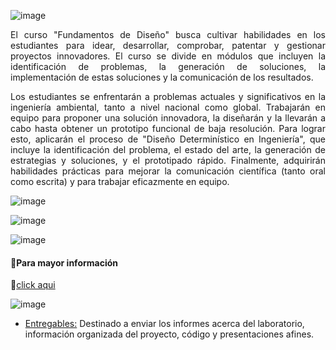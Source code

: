 ![image](https://github.com/Fx2048/Team_4_FdD/assets/131219987/7b09d19b-b4c0-4315-baaf-0d6ae2948f1f)

<p align="justify">
El curso "Fundamentos de Diseño" busca cultivar habilidades en los estudiantes para idear, desarrollar, comprobar, patentar y gestionar proyectos innovadores. El curso se divide en módulos que incluyen la identificación de problemas, la generación de soluciones, la implementación de estas soluciones y la comunicación de los resultados.
</p>
<p align="justify">
Los estudiantes se enfrentarán a problemas actuales y significativos en la ingeniería ambiental, tanto a nivel nacional como global. Trabajarán en equipo para proponer una solución innovadora, la diseñarán y la llevarán a cabo hasta obtener un prototipo funcional de baja resolución. Para lograr esto, aplicarán el proceso de "Diseño Determinístico en Ingeniería", que incluye la identificación del problema, el estado del arte, la generación de estrategias y soluciones, y el prototipado rápido. Finalmente, adquirirán habilidades prácticas para mejorar la comunicación científica (tanto oral como escrita) y para trabajar eficazmente en equipo.
</p>

![image](https://github.com/Fx2048/Team_4_FdD/assets/131219987/7caa9993-279d-422c-9b45-a63bfcf59aef)

![image](https://github.com/Fx2048/Team_4_FdD/assets/131219987/9e0ab435-74d3-4342-8565-3872f359c9c4)

![image](https://github.com/Fx2048/Team_4_FdD/assets/131219987/f434e1ed-1461-4a0f-90c0-3bdf48d04551)


#### 🎯Para mayor información 
  📙[click aqui](../Documentación/Sil_FdD.pdf)


![image](https://github.com/Fx2048/Team_4_FdD/assets/131219987/72578e7e-d531-4997-80c2-dfebb178178f)


- [Entregables:](https://github.com/Fx2048/Team_4_FdD/tree/main/FdD/Entregables)  Destinado a enviar los informes acerca del laboratorio, información organizada del proyecto, código y presentaciones afines. 






